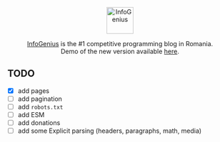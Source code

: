 <p align="center">
  <img
    src="https://infogenius.ro/wp-content/uploads/2020/06/infogenius-logo-black.svg"
    alt="InfoGenius"
    height="60"
  />
</p>

<p align="center">
  <a href="https://infogenius.ro">InfoGenius</a> is the #1 competitive programming blog in Romania.
  <br />
  Demo of the new version available <a href="https://nervous-kalam-d2cf8e.netlify.app/">here</a>.
</p>

## TODO

- [x] add pages
- [ ] add pagination
- [ ] add `robots.txt`
- [ ] add ESM
- [ ] add donations
- [ ] add some Explicit parsing (headers, paragraphs, math, media)
